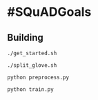 # #SQuADGoals


## Building

```
./get_started.sh

./split_glove.sh

python preprocess.py

python train.py
```
